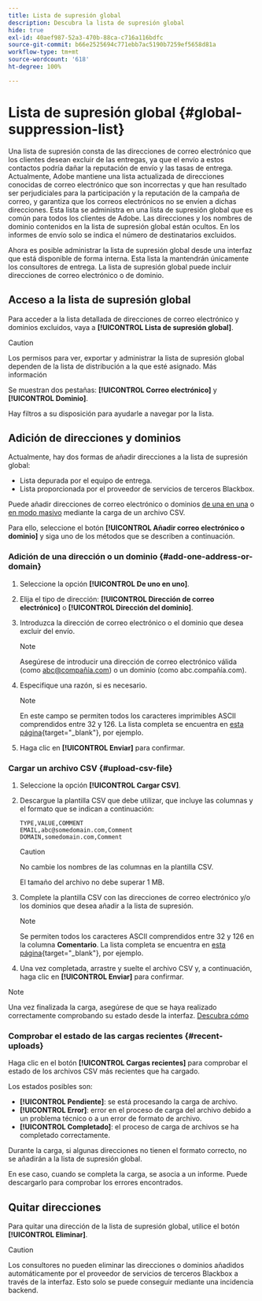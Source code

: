 ```yaml
---
title: Lista de supresión global
description: Descubra la lista de supresión global
hide: true
exl-id: 40aef987-52a3-470b-88ca-c716a116bdfc
source-git-commit: b66e2525694c771ebb7ac5190b7259ef5658d81a
workflow-type: tm+mt
source-wordcount: '618'
ht-degree: 100%

---
```


# Lista de supresión global {#global-suppression-list}

Una lista de supresión consta de las direcciones de correo electrónico que los clientes desean excluir de las entregas, ya que el envío a estos contactos podría dañar la reputación de envío y las tasas de entrega. Actualmente, Adobe mantiene una lista actualizada de direcciones conocidas de correo electrónico que son incorrectas y que han resultado ser perjudiciales para la participación y la reputación de la campaña de correo, y garantiza que los correos electrónicos no se envíen a dichas direcciones. Esta lista se administra en una lista de supresión global que es común para todos los clientes de Adobe. Las direcciones y los nombres de dominio contenidos en la lista de supresión global están ocultos. En los informes de envío solo se indica el número de destinatarios excluidos.

Ahora es posible administrar la lista de supresión global desde una interfaz que está disponible de forma interna. Esta lista la mantendrán únicamente los consultores de entrega. La lista de supresión global puede incluir direcciones de correo electrónico o de dominio.

## Acceso a la lista de supresión global

Para acceder a la lista detallada de direcciones de correo electrónico y dominios excluidos, vaya a **[!UICONTROL Lista de supresión global]**.

>[!CAUTION]
>
>Los permisos para ver, exportar y administrar la lista de supresión global dependen de la lista de distribución a la que esté asignado. Más información

Se muestran dos pestañas: **[!UICONTROL Correo electrónico]** y **[!UICONTROL Dominio]**.

Hay filtros a su disposición para ayudarle a navegar por la lista.

## Adición de direcciones y dominios

Actualmente, hay dos formas de añadir direcciones a la lista de supresión global:

* Lista depurada por el equipo de entrega.
* Lista proporcionada por el proveedor de servicios de terceros Blackbox.

Puede añadir direcciones de correo electrónico o dominios [de una en una](#add-one-address-or-domain) o [en modo masivo](#upload-csv-file) mediante la carga de un archivo CSV.

Para ello, seleccione el botón **[!UICONTROL Añadir correo electrónico o dominio]** y siga uno de los métodos que se describen a continuación.

### Adición de una dirección o un dominio {#add-one-address-or-domain}

1. Seleccione la opción **[!UICONTROL De uno en uno]**.

1. Elija el tipo de dirección: **[!UICONTROL Dirección de correo electrónico]** o **[!UICONTROL Dirección del dominio]**.

1. Introduzca la dirección de correo electrónico o el dominio que desea excluir del envío.

   >[!NOTE]
   >
   >Asegúrese de introducir una dirección de correo electrónico válida (como abc@compañía.com) o un dominio (como abc.compañía.com).

1. Especifique una razón, si es necesario.

   >[!NOTE]
   >
   >En este campo se permiten todos los caracteres imprimibles ASCII comprendidos entre 32 y 126. La lista completa se encuentra en [esta página](https://en.wikipedia.org/wiki/Wikipedia:ASCII#ASCII_printable_characters){target="_blank"}, por ejemplo.

1. Haga clic en **[!UICONTROL Enviar]** para confirmar.

### Cargar un archivo CSV {#upload-csv-file}

1. Seleccione la opción **[!UICONTROL Cargar CSV]**.

1. Descargue la plantilla CSV que debe utilizar, que incluye las columnas y el formato que se indican a continuación:

   ```
   TYPE,VALUE,COMMENT
   EMAIL,abc@somedomain.com,Comment
   DOMAIN,somedomain.com,Comment
   ```

   >[!CAUTION]
   >
   >No cambie los nombres de las columnas en la plantilla CSV.
   >
   >El tamaño del archivo no debe superar 1 MB.

1. Complete la plantilla CSV con las direcciones de correo electrónico y/o los dominios que desea añadir a la lista de supresión.

   >[!NOTE]
   >
   >Se permiten todos los caracteres ASCII comprendidos entre 32 y 126 en la columna **Comentario**. La lista completa se encuentra en [esta página](https://en.wikipedia.org/wiki/Wikipedia:ASCII#ASCII_printable_characters){target="_blank"}, por ejemplo.

1. Una vez completada, arrastre y suelte el archivo CSV y, a continuación, haga clic en **[!UICONTROL Enviar]** para confirmar.

>[!NOTE]
>
>Una vez finalizada la carga, asegúrese de que se haya realizado correctamente comprobando su estado desde la interfaz. [Descubra cómo](#recent-uploads)

### Comprobar el estado de las cargas recientes {#recent-uploads}

Haga clic en el botón **[!UICONTROL Cargas recientes]** para comprobar el estado de los archivos CSV más recientes que ha cargado.

Los estados posibles son:

* **[!UICONTROL Pendiente]**: se está procesando la carga de archivo.
* **[!UICONTROL Error]**: error en el proceso de carga del archivo debido a un problema técnico o a un error de formato de archivo.
* **[!UICONTROL Completado]**: el proceso de carga de archivos se ha completado correctamente.

Durante la carga, si algunas direcciones no tienen el formato correcto, no se añadirán a la lista de supresión global.

En ese caso, cuando se completa la carga, se asocia a un informe. Puede descargarlo para comprobar los errores encontrados.

## Quitar direcciones

Para quitar una dirección de la lista de supresión global, utilice el botón **[!UICONTROL Eliminar]**.

>[!CAUTION]
>
>Los consultores no pueden eliminar las direcciones o dominios añadidos automáticamente por el proveedor de servicios de terceros Blackbox a través de la interfaz. Esto solo se puede conseguir mediante una incidencia backend.
